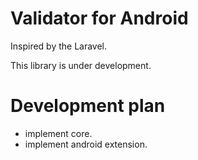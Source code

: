 # Validator for Android

Inspired by the Laravel.

This library is under development.

# Development plan

* implement core.
* implement android extension.